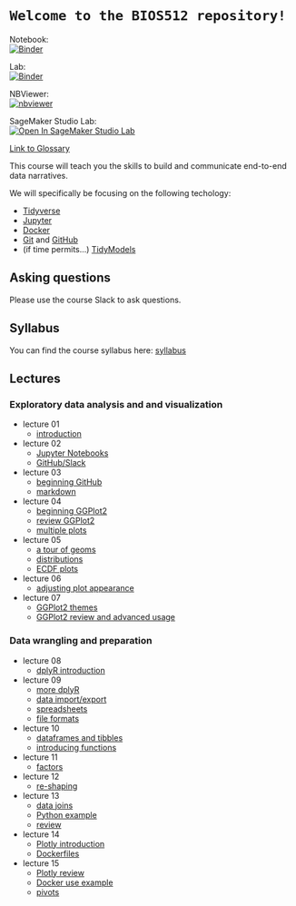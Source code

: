 # `Welcome to the BIOS512 repository!`

Notebook:  
[![Binder](https://mybinder.org/badge_logo.svg)](https://mybinder.org/v2/gh/chuckpr/BIOS512-binder/main?urlpath=git-pull%3Frepo%3Dhttps%253A%252F%252Fgithub.com%252Fchuckpr%252FBIOS512%26urlpath%3Dtree%252FBIOS512%252F%252F%26branch%3Dmain)

Lab:  
[![Binder](https://mybinder.org/badge_logo.svg)](https://mybinder.org/v2/gh/chuckpr/BIOS512-binder/main?urlpath=git-pull%3Frepo%3Dhttps%253A%252F%252Fgithub.com%252Fchuckpr%252FBIOS512%26urlpath%3Dlab%252Ftree%252FBIOS512%252F%252F%26branch%3Dmain)

NBViewer:  
[![nbviewer](https://raw.githubusercontent.com/jupyter/design/master/logos/Badges/nbviewer_badge.svg)](https://nbviewer.jupyter.org/github/chuckpr/BIOS512/tree/main/)

SageMaker Studio Lab:  
[![Open In SageMaker Studio Lab](https://studiolab.sagemaker.aws/studiolab.svg)](https://studiolab.sagemaker.aws/import/github/chuckpr/BIOS512/blob/main/lectures/04/04_lecture_ggplot2_intro.ipynb)

[Link to Glossary](https://github.com/chuckpr/BIOS512/blob/main/GLOSSARY.md)

This course will teach you the skills to build and communicate end-to-end data
narratives.

We will specifically be focusing on the following techology:
- [Tidyverse](https://www.tidyverse.org)
- [Jupyter](https://jupyter.org/)
- [Docker](https://www.docker.com/)
- [Git](https://git-scm.com/) and [GitHub](https://github.com/)
- (if time permits...) [TidyModels](https://www.tidymodels.org/)

## Asking questions
Please use the course Slack to ask questions.

## Syllabus
You can find the course syllabus here: [syllabus](https://github.com/chuckpr/BIOS512/blob/main/SYLLABUS.md)

## Lectures
### Exploratory data analysis and and visualization
- lecture 01
  - [introduction](https://nbviewer.jupyter.org/github/chuckpr/BIOS512/blob/main/lectures/01/01-lecture.ipynb)
- lecture 02
  - [Jupyter Notebooks](https://nbviewer.jupyter.org/github/chuckpr/BIOS512/blob/main/lectures/02/02_lecture_jupyter.ipynb)
  - [GitHub/Slack](https://nbviewer.jupyter.org/github/chuckpr/BIOS512/blob/main/lectures/02/02_lecture_slack_github.ipynb)
- lecture 03
  - [beginning GitHub](https://nbviewer.jupyter.org/github/chuckpr/BIOS512/blob/main/lectures/03/03_lecture_github.ipynb)
  - [markdown](https://nbviewer.jupyter.org/github/chuckpr/BIOS512/blob/main/lectures/03/03_lecture_markdown.ipynb)
- lecture 04
  - [beginning GGPlot2](https://nbviewer.jupyter.org/github/chuckpr/BIOS512/blob/main/lectures/04/04_lecture_ggplot2_intro.ipynb)
  - [review GGPlot2](https://nbviewer.jupyter.org/github/chuckpr/BIOS512/blob/main/lectures/04/04_review_ggplot2.ipynb)
  - [multiple plots](https://nbviewer.jupyter.org/github/chuckpr/BIOS512/blob/main/lectures/04/04_lecture_multiple_plots.ipynb)
- lecture 05
  - [a tour of geoms](https://nbviewer.jupyter.org/github/chuckpr/BIOS512/blob/main/lectures/05/05_tour_of_geoms.ipynb)
  - [distributions](https://nbviewer.jupyter.org/github/chuckpr/BIOS512/blob/main/lectures/05/05_plotting_distributions.ipynb)
  - [ECDF plots](https://nbviewer.jupyter.org/github/chuckpr/BIOS512/blob/main/lectures/05/05_ecdf_plots.ipynb)
- lecture 06
  - [adjusting plot appearance](https://nbviewer.jupyter.org/github/chuckpr/BIOS512/blob/main/lectures/06/06_adjusting_plot_appearance.ipynb)
- lecture 07
  - [GGPlot2 themes](https://nbviewer.jupyter.org/github/chuckpr/BIOS512/blob/main/lectures/07/07_ggplot2_themes.ipynb)
  - [GGPlot2 review and advanced usage](https://nbviewer.jupyter.org/github/chuckpr/BIOS512/blob/main/lectures/07/07_ggplot2_review_and_adv_usage.ipynb)

### Data wrangling and preparation
- lecture 08
  - [dplyR introduction](https://nbviewer.jupyter.org/github/chuckpr/BIOS512/blob/main/lectures/08/08_dplyr_introduction.ipynb)
- lecture 09
  - [more dplyR](https://nbviewer.jupyter.org/github/chuckpr/BIOS512/blob/main/lectures/09/09_more_dplyr.ipynb)
  - [data import/export](https://nbviewer.jupyter.org/github/chuckpr/BIOS512/blob/main/lectures/09/09_file_import_export.ipynb)
  - [spreadsheets](https://nbviewer.jupyter.org/github/chuckpr/BIOS512/blob/main/lectures/09/09_spreadsheets.ipynb)
  - [file formats](https://nbviewer.jupyter.org/github/chuckpr/BIOS512/blob/main/lectures/9/9_file_formats.ipynb)
- lecture 10
  - [dataframes and tibbles](https://nbviewer.jupyter.org/github/chuckpr/BIOS512/blob/main/lectures/10/10_dataframes_and_tibbles.ipynb)
  - [introducing functions](https://nbviewer.jupyter.org/github/chuckpr/BIOS512/blob/main/lectures/10/10_introducing_functions.ipynb)
- lecture 11
  - [factors](https://nbviewer.jupyter.org/github/chuckpr/BIOS512/blob/main/lectures/11/11_factors.ipynb)
- lecture 12
  - [re-shaping](https://nbviewer.jupyter.org/github/chuckpr/BIOS512/blob/main/lectures/12/12_reshaping_data.ipynb)
- lecture 13
  - [data joins](https://nbviewer.jupyter.org/github/chuckpr/BIOS512/blob/main/lectures/13/13_joins.ipynb)
  - [Python example](https://nbviewer.jupyter.org/github/chuckpr/BIOS512/blob/main/lectures/13/13_python_versus_R.ipynb)
  - [review](https://nbviewer.jupyter.org/github/chuckpr/BIOS512/blob/main/lectures/13/13_review_concepts.ipynb)
- lecture 14
  - [Plotly introduction](https://nbviewer.jupyter.org/github/chuckpr/BIOS512/blob/main/lectures/14/14_plotly_introduction.ipynb)
  - [Dockerfiles](https://nbviewer.jupyter.org/github/chuckpr/BIOS512/blob/main/lectures/14/14_stepping_through_a_Dockerfile.ipynb)
- lecture 15
  - [Plotly review](https://nbviewer.jupyter.org/github/chuckpr/BIOS512/blob/main/lectures/15/15_plotly_review.ipynb)
  - [Docker use example](https://nbviewer.jupyter.org/github/chuckpr/BIOS512/blob/main/lectures/15/15_Docker_in_action.ipynb)
  - [pivots](https://nbviewer.jupyter.org/github/chuckpr/BIOS512/blob/main/lectures/15/15_new_pivot_functions.ipynb)
